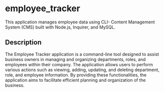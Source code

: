 # employee_tracker
This application manages employee data using CLI- Content Management System (CMS) built with Node.js, Inquirer, and MySQL. 

## Description
The Employee Tracker application is a command-line tool designed to assist business owners in managing and organizing departments, roles, and employees within their company. The application allows users to perform various actions such as viewing, adding, updating, and deleting department, role, and employee information. By providing these functionalities, the application aims to facilitate efficient planning and organization of the business.
